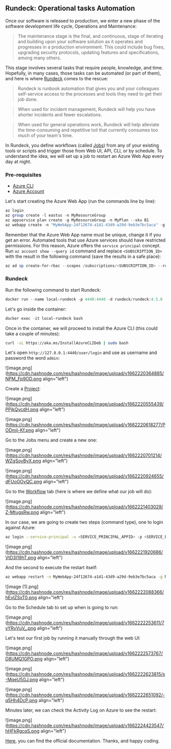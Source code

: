 ## Rundeck: Operational tasks Automation

Once our software is released to production, we enter a new phase of the software development life cycle, Operations and Maintenance:

> The maintenance stage is the final, and continuous, stage of iterating and building upon your software solution as it operates and progresses in a production environment. This could include bug fixes, upgrading security protocols, updating features and specifications, among many others.

This stage involves several tasks that require people, knowledge, and time. Hopefully, in many cases, those tasks can be automated (or part of them), and here is where [Rundeck](https://www.rundeck.com/) comes to the rescue:

> Rundeck is runbook automation that gives you and your colleagues self-service access to the processes and tools they need to get their job done.

> When used for incident management, Rundeck will help you have shorter incidents and fewer escalations.

> When used for general operations work, Rundeck will help alleviate the time-consuming and repetitive toil that currently consumes too much of your team's time.

In Rundeck, you define workflows (called [Jobs](https://docs.rundeck.com/docs/manual/04-jobs.html#overview)) from any of your existing tools or scripts and trigger those from Web UI, API, CLI, or by schedule. To understand the idea, we will set up a job to restart an Azure Web App every day at night.

### Pre-requisites

- [Azure CLI](https://docs.microsoft.com/en-us/cli/azure/install-azure-cli)
- [Azure Account](https://azure.microsoft.com/en-us/free/)

Let's start creating the Azure Web App (run the commands line by line):

```powershell
az login
az group create -l eastus -n MyResourceGroup
az appservice plan create -g MyResourceGroup -n MyPlan --sku B1
az webapp create -n "MyWebApp-24f12674-a141-43d9-a29d-9eb3e7bc5aca" -g MyResourceGroup -p MyPlan -r "dotnet:6"
``` 

Remember that the Azure Web App name must be unique, change it if you get an error. Automated tools that use Azure services should have restricted permissions. For this reason, Azure offers the `service principal` concept. Run `az account show --query id` command and replace `<SUBSCRIPTION_ID>` with the result in the following command (save the results in a safe place):

```powershell
az ad sp create-for-rbac --scopes /subscriptions/<SUBSCRIPTION_ID> --role "contributor"
``` 

### Rundeck

Run the following command to start Rundeck:

```powershell
docker run --name local-rundeck -p 4440:4440 -d rundeck/rundeck:4.5.0
```

Let's go inside the container:

```powershell
docker exec -it local-rundeck bash
``` 

Once in the container, we will proceed to install the Azure CLI (this could take a couple of minutes):

```bash
curl -sL https://aka.ms/InstallAzureCLIDeb | sudo bash
``` 

Let's open `http://127.0.0.1:4440/user/login` and use as username and password the word `admin`:

![image.png](https://cdn.hashnode.com/res/hashnode/image/upload/v1662220364885/NPM_Fp9OD.png align="left")

Create a [Project](https://docs.rundeck.com/docs/manual/projects/):

![image.png](https://cdn.hashnode.com/res/hashnode/image/upload/v1662220555439/PPjkQycdH.png align="left")

![image.png](https://cdn.hashnode.com/res/hashnode/image/upload/v1662220618277/PODmij-Kf.png align="left")

Go to the Jobs menu and create a new one:

![image.png](https://cdn.hashnode.com/res/hashnode/image/upload/v1662220701214/WZgSoyByX.png align="left")

![image.png](https://cdn.hashnode.com/res/hashnode/image/upload/v1662220924655/dFUoGOvQC.png align="left")

Go to the [Workflow](https://docs.rundeck.com/docs/manual/job-workflows.html#workflow-control-settings) tab (here is where we define what our job will do):

![image.png](https://cdn.hashnode.com/res/hashnode/image/upload/v1662221403029/Z-MtugsRw.png align="left")

In our case, we are going to create two steps (command type), one to login against Azure:

```bash
az login --service-principal -u <SERVICE_PRINCIPAL_APPID> -p <SERVICE_PRINCIPAL_PASSWORD> --tenant <SERVICE_PRINCIPAL_TENANT>
``` 

![image.png](https://cdn.hashnode.com/res/hashnode/image/upload/v1662221920686/VtD3I19hT.png align="left")

And the second to execute the restart itself:

```bash
az webapp restart -n MyWebApp-24f12674-a141-43d9-a29d-9eb3e7bc5aca -g MyResourceGroup
```

![image (1).png](https://cdn.hashnode.com/res/hashnode/image/upload/v1662222088366/hEvlZSxT0.png align="left")

Go to the Schedule tab to set up when is going to run:

![image.png](https://cdn.hashnode.com/res/hashnode/image/upload/v1662222253611/7vYRvVuV_.png align="left")

Let's test our first job by running it manually through the web UI:

![image.png](https://cdn.hashnode.com/res/hashnode/image/upload/v1662222573767/D8UMQ1GPO.png align="left")

![image.png](https://cdn.hashnode.com/res/hashnode/image/upload/v1662222623815/s-MqeU5GJ.png align="left")

![image.png](https://cdn.hashnode.com/res/hashnode/image/upload/v1662222651092/-q5Hh4DcP.png align="left")

Minutes later, we can check the Activity Log on Azure to see the restart:

![image.png](https://cdn.hashnode.com/res/hashnode/image/upload/v1662224423547/hHFkRgcqS.png align="left")

[Here](https://docs.rundeck.com/docs/), you can find the official documentation. Thanks, and happy coding. 
